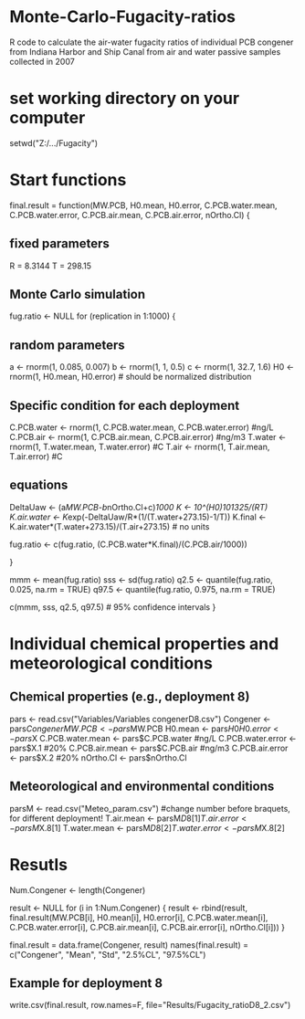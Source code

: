 # Monte-Carlo-Fugacity-ratios
R code to calculate the air-water fugacity ratios of individual PCB congener from Indiana Harbor and Ship Canal from air and water passive samples collected in 2007

# set working directory on your computer
setwd("Z:/.../Fugacity")

# Start functions

final.result = function(MW.PCB, H0.mean, H0.error, 
            C.PCB.water.mean, C.PCB.water.error, C.PCB.air.mean, C.PCB.air.error, nOrtho.Cl)
{
  ## fixed parameters
  
  R = 8.3144
  T = 298.15
  
  ## Monte Carlo simulation
  
  fug.ratio <- NULL
  for (replication in 1:1000)
  {
    
  ## random parameters
    
  a <- rnorm(1, 0.085, 0.007)
  b <- rnorm(1, 1, 0.5)
  c <- rnorm(1, 32.7, 1.6)
  H0 <- rnorm(1, H0.mean, H0.error) # should be normalized distribution
    
  ## Specific condition for each deployment
  C.PCB.water <- rnorm(1, C.PCB.water.mean, C.PCB.water.error) #ng/L
  C.PCB.air <- rnorm(1, C.PCB.air.mean, C.PCB.air.error) #ng/m3
  T.water <- rnorm(1, T.water.mean, T.water.error) #C 
  T.air <- rnorm(1, T.air.mean, T.air.error) #C

  ## equations
    
  DeltaUaw <- (a*MW.PCB-b*nOrtho.Cl+c)*1000
  K <- 10^(H0)*101325/(R*T)
  K.air.water <- K*exp(-DeltaUaw/R*(1/(T.water+273.15)-1/T))
  K.final <- K.air.water*(T.water+273.15)/(T.air+273.15) # no units
    
  fug.ratio <- c(fug.ratio, (C.PCB.water*K.final)/(C.PCB.air/1000))
    
  }
  
  mmm <- mean(fug.ratio)
  sss <- sd(fug.ratio)
  q2.5 <- quantile(fug.ratio, 0.025, na.rm = TRUE)
  q97.5 <- quantile(fug.ratio, 0.975, na.rm = TRUE)
  
  c(mmm, sss, q2.5, q97.5) # 95% confidence intervals
}
  # Individual chemical properties and meteorological conditions
  
  ## Chemical properties (e.g., deployment 8)
  
  pars <- read.csv("Variables/Variables congenerD8.csv")
  Congener <- pars$Congener
  MW.PCB <- pars$MW.PCB
  H0.mean <- pars$H0
  H0.error <- pars$X
  C.PCB.water.mean <- pars$C.PCB.water #ng/L
  C.PCB.water.error <- pars$X.1 #20%
  C.PCB.air.mean <- pars$C.PCB.air #ng/m3
  C.PCB.air.error <- pars$X.2 #20%
  nOrtho.Cl <- pars$nOrtho.Cl
  
  ## Meteorological and environmental conditions
  
  parsM <- read.csv("Meteo_param.csv") #change number before braquets, for different deployment!
  T.air.mean <- parsM$D8[1]
  T.air.error <- parsM$X.8[1]
  T.water.mean <- parsM$D8[2]
  T.water.error <- parsM$X.8[2]
  
  # Resutls
  
  Num.Congener <- length(Congener)
  
  result <- NULL
  for (i in 1:Num.Congener)
  {
    result <- rbind(result, final.result(MW.PCB[i], H0.mean[i], H0.error[i], 
              C.PCB.water.mean[i], C.PCB.water.error[i], C.PCB.air.mean[i], C.PCB.air.error[i], nOrtho.Cl[i]))
  }
  
  final.result = data.frame(Congener, result)
  names(final.result) = c("Congener", "Mean", "Std", "2.5%CL", "97.5%CL")
  
  ## Example for deployment 8
  write.csv(final.result, row.names=F, file="Results/Fugacity_ratioD8_2.csv")
  
  
